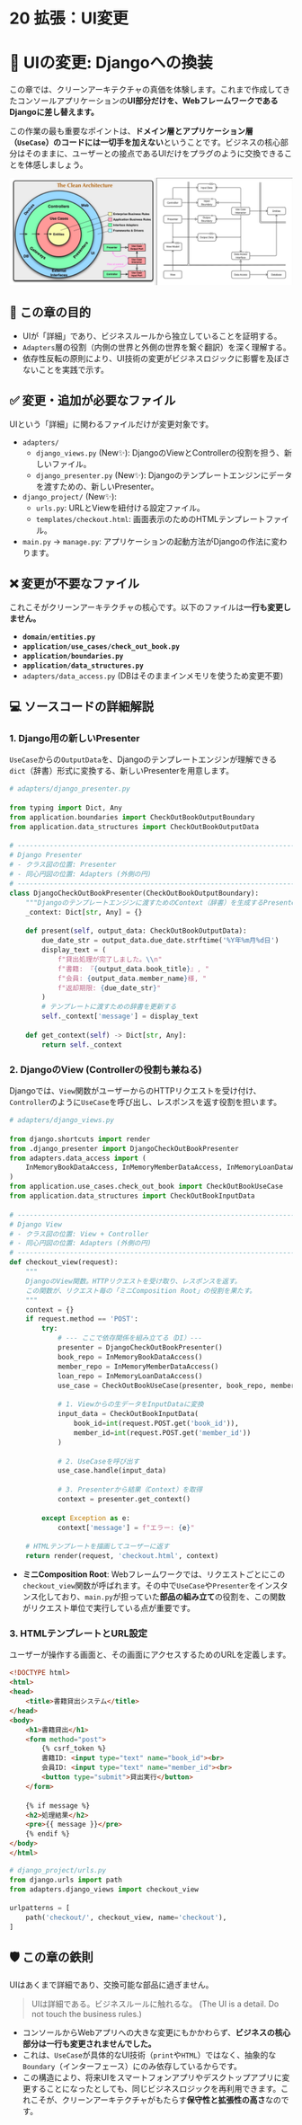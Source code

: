 # 20 拡張：UI変更

# 🔄 UIの変更: Djangoへの換装

この章では、クリーンアーキテクチャの真価を体験します。これまで作成してきたコンソールアプリケーションの**UI部分だけを、WebフレームワークであるDjangoに差し替えます。**

この作業の最も重要なポイントは、**ドメイン層とアプリケーション層（`UseCase`）のコードには一切手を加えない**ということです。ビジネスの核心部分はそのままに、ユーザーとの接点であるUIだけをプラグのように交換できることを体感しましょう。

![クリーンアーキテクチャ](../クリーンアーキテクチャ.png)

## 🎯 この章の目的

- UIが「詳細」であり、ビジネスルールから独立していることを証明する。
- `Adapters`層の役割（内側の世界と外側の世界を繋ぐ翻訳）を深く理解する。
- 依存性反転の原則により、UI技術の変更がビジネスロジックに影響を及ぼさないことを実践で示す。

## ✅ 変更・追加が必要なファイル

UIという「詳細」に関わるファイルだけが変更対象です。

- `adapters/`
    - `django_views.py` (New✨): DjangoのViewとControllerの役割を担う、新しいファイル。
    - `django_presenter.py` (New✨): Djangoのテンプレートエンジンにデータを渡すための、新しいPresenter。
- `django_project/` (New✨):
    - `urls.py`: URLとViewを紐付ける設定ファイル。
    - `templates/checkout.html`: 画面表示のためのHTMLテンプレートファイル。
- `main.py` → `manage.py`: アプリケーションの起動方法がDjangoの作法に変わります。

## ❌ 変更が**不要**なファイル

これこそがクリーンアーキテクチャの核心です。以下のファイルは**一行も変更しません。**

- **`domain/entities.py`**
- **`application/use_cases/check_out_book.py`**
- **`application/boundaries.py`**
- **`application/data_structures.py`**
- `adapters/data_access.py` (DBはそのままインメモリを使うため変更不要)

## 💻 ソースコードの詳細解説

### 1. Django用の新しいPresenter

`UseCase`からの`OutputData`を、Djangoのテンプレートエンジンが理解できる`dict`（辞書）形式に変換する、新しいPresenterを用意します。

```python
# adapters/django_presenter.py

from typing import Dict, Any
from application.boundaries import CheckOutBookOutputBoundary
from application.data_structures import CheckOutBookOutputData

# -----------------------------------------------------------------------------
# Django Presenter
# - クラス図の位置: Presenter
# - 同心円図の位置: Adapters (外側の円)
# -----------------------------------------------------------------------------
class DjangoCheckOutBookPresenter(CheckOutBookOutputBoundary):
    """Djangoのテンプレートエンジンに渡すためのContext（辞書）を生成するPresenter"""
    _context: Dict[str, Any] = {}

    def present(self, output_data: CheckOutBookOutputData):
        due_date_str = output_data.due_date.strftime('%Y年%m月%d日')
        display_text = (
            f"貸出処理が完了しました。\\n"
            f"書籍: 『{output_data.book_title}』, "
            f"会員: {output_data.member_name}様, "
            f"返却期限: {due_date_str}"
        )
        # テンプレートに渡すための辞書を更新する
        self._context['message'] = display_text

    def get_context(self) -> Dict[str, Any]:
        return self._context

```

### 2. DjangoのView (Controllerの役割も兼ねる)

Djangoでは、`View`関数がユーザーからのHTTPリクエストを受け付け、`Controller`のように`UseCase`を呼び出し、レスポンスを返す役割を担います。

```python
# adapters/django_views.py

from django.shortcuts import render
from .django_presenter import DjangoCheckOutBookPresenter
from adapters.data_access import (
    InMemoryBookDataAccess, InMemoryMemberDataAccess, InMemoryLoanDataAccess
)
from application.use_cases.check_out_book import CheckOutBookUseCase
from application.data_structures import CheckOutBookInputData

# -----------------------------------------------------------------------------
# Django View
# - クラス図の位置: View + Controller
# - 同心円図の位置: Adapters (外側の円)
# -----------------------------------------------------------------------------
def checkout_view(request):
    """
    DjangoのView関数。HTTPリクエストを受け取り、レスポンスを返す。
    この関数が、リクエスト毎の「ミニComposition Root」の役割を果たす。
    """
    context = {}
    if request.method == 'POST':
        try:
            # --- ここで依存関係を組み立てる（DI）---
            presenter = DjangoCheckOutBookPresenter()
            book_repo = InMemoryBookDataAccess()
            member_repo = InMemoryMemberDataAccess()
            loan_repo = InMemoryLoanDataAccess()
            use_case = CheckOutBookUseCase(presenter, book_repo, member_repo, loan_repo)

            # 1. Viewからの生データをInputDataに変換
            input_data = CheckOutBookInputData(
                book_id=int(request.POST.get('book_id')),
                member_id=int(request.POST.get('member_id'))
            )

            # 2. UseCaseを呼び出す
            use_case.handle(input_data)

            # 3. Presenterから結果（Context）を取得
            context = presenter.get_context()

        except Exception as e:
            context['message'] = f"エラー: {e}"

    # HTMLテンプレートを描画してユーザーに返す
    return render(request, 'checkout.html', context)

```

- **ミニComposition Root**: Webフレームワークでは、リクエストごとにこの`checkout_view`関数が呼ばれます。その中で`UseCase`や`Presenter`をインスタンス化しており、`main.py`が担っていた**部品の組み立て**の役割を、この関数がリクエスト単位で実行している点が重要です。

### 3. HTMLテンプレートとURL設定

ユーザーが操作する画面と、その画面にアクセスするためのURLを定義します。

```html
<!DOCTYPE html>
<html>
<head>
    <title>書籍貸出システム</title>
</head>
<body>
    <h1>書籍貸出</h1>
    <form method="post">
        {% csrf_token %}
        書籍ID: <input type="text" name="book_id"><br>
        会員ID: <input type="text" name="member_id"><br>
        <button type="submit">貸出実行</button>
    </form>

    {% if message %}
    <h2>処理結果</h2>
    <pre>{{ message }}</pre>
    {% endif %}
</body>
</html>

```

```python
# django_project/urls.py
from django.urls import path
from adapters.django_views import checkout_view

urlpatterns = [
    path('checkout/', checkout_view, name='checkout'),
]

```

## 🛡️ この章の鉄則

UIはあくまで詳細であり、交換可能な部品に過ぎません。

> UIは詳細である。ビジネスルールに触れるな。 (The UI is a detail. Do not touch the business rules.)
> 
- コンソールからWebアプリへの大きな変更にもかかわらず、**ビジネスの核心部分は一行も変更されませんでした。**
- これは、`UseCase`が具体的なUI技術（`print`や`HTML`）ではなく、抽象的な`Boundary`（インターフェース）にのみ依存しているからです。
- この構造により、将来UIをスマートフォンアプリやデスクトップアプリに変更することになったとしても、同じビジネスロジックを再利用できます。これこそが、クリーンアーキテクチャがもたらす**保守性と拡張性の高さ**なのです。
